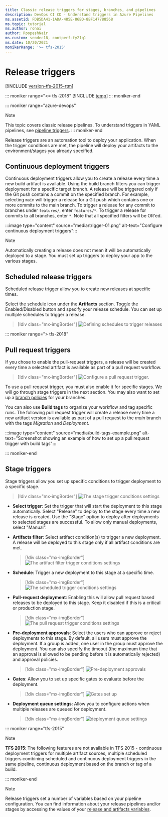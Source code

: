 ```yaml
---
title: Classic release triggers for stages, branches, and pipelines
description: DevOps CI CD - Understand triggers in Azure Pipelines
ms.assetid: FDB5DA41-1ADA-485E-86BD-8BF147788568
ms.topic: tutorial
ms.author: ronai
author: RoopeshNair
ms.custom: seodec18, contperf-fy21q1
ms.date: 10/20/2021
monikerRange: '>= tfs-2015'
---
```


# Release triggers

[!INCLUDE [version-tfs-2015-rtm](../includes/version-tfs-2015-rtm.md)]

::: moniker range="<= tfs-2018"
[!INCLUDE [temp](../includes/concept-rename-note.md)]
::: moniker-end

::: moniker range="azure-devops"
> [!NOTE] 
> This topic covers classic release pipelines. To understand triggers in YAML pipelines, see [pipeline triggers](../build/triggers.md).
::: moniker-end

Release triggers are an automation tool to deploy your application. When the trigger conditions are met, the pipeline will deploy your artifacts to the environment/stages you already specified. 

<a id="release-triggers"></a>

## Continuous deployment triggers

Continuous deployment triggers allow you to create a release every time a new build artifact is available. Using the build branch filters you can trigger deployment for a specific target branch. A release will be triggered only if the Git push contains a commit on the specified branch. For example, selecting `main` will trigger a release for a Git push which contains one or more commits to the main branch. To trigger a release for any commit to branches under `features/`, enter `features/*`. To trigger a release for commits to all branches, enter `*`. Note that all specified filters will be OR'ed.

:::image type="content" source="media/trigger-01.png" alt-text="Configure continuous deployment triggers":::

> [!NOTE]
> Automatically creating a release does not mean it will be automatically deployed to a stage. You must set up triggers to deploy your app to the various stages.

<a id="scheduled-triggers"></a>

## Scheduled release triggers

Scheduled release trigger allow you to create new releases at specific times.

Select the schedule icon under the **Artifacts** section. Toggle the Enabled/Disabled button and specify your release schedule. You can set up multiple schedules to trigger a release.

> [!div class="mx-imgBorder"]
> ![Defining schedules to trigger releases](media/trigger-04.png)

::: moniker range="> tfs-2018"

<a id="prsettrigger"></a>

## Pull request triggers

If you chose to enable the pull-request triggers, a release will be created every time a selected artifact is available as part of a pull request workflow.

> [!div class="mx-imgBorder"]
> ![Configure a pull request trigger.](media/trigger-01a.png)

To use a pull request trigger, you must also enable it for specific stages. We will go through stage triggers in the next section. You may also want to set up a [branch policies](../../repos/git/pr-status-policy.md) for your branches.

You can also use **Build tags** to organize your workflow and tag specific runs. The following pull request trigger will create a release every time a new artifact version is available as part of a pull request to the *main* branch with the tags *Migration* and *Deployment*.

:::image type="content" source="media/build-tags-example.png" alt-text="Screenshot showing an example of how to set up a pull request trigger with build tags":::

::: moniker-end

<a id="env-triggers"></a>

## Stage triggers

Stage triggers allow you set up specific conditions to trigger deployment to a specific stage.

  > [!div class="mx-imgBorder"]
  > ![The stage trigger conditions settings](media/trigger-02a.png)

* **Select trigger**:
  Set the trigger that will start the deployment to this stage automatically. Select "Release" to deploy to the stage every time a new release is created. Use the "Stage" option to deploy after deployments to selected stages are successful. To allow only manual deployments, select "Manual".

* **Artifacts filter**:
  Select artifact condition(s) to trigger a new deployment. A release will be deployed to this stage only if all artifact conditions are met.

  > [!div class="mx-imgBorder"]
  > ![The artifact filter trigger conditions settings](media/trigger-02b.png)

  <a name="stage-scheduled-triggers"></a>

* **Schedule**:
  Trigger a new deployment to this stage at a specific time.

  > [!div class="mx-imgBorder"]
  > ![The scheduled trigger conditions settings](media/trigger-02.png)

<a name="prtrigger"></a>

* **Pull-request deployment**:
  Enabling this will allow pull request based releases to be deployed to this stage. Keep it disabled if this is a critical or production stage.

  > [!div class="mx-imgBorder"]
  > ![The pull request trigger conditions settings](media/trigger-02c.png)

* **Pre-deployment approvals**:
Select the users who can approve or reject deployments to this stage. By default, all users must approve the deployment. If a group is added, one user in the group must approve the deployment. You can also specify the timeout (the maximum time that an approval is allowed to be pending before it is automatically rejected) and approval policies.

  > [!div class="mx-imgBorder"]
  > ![Pre-deployment approvals](media/pre-deployment-approval.png)

* **Gates**:
Allow you to set up specific gates to evaluate before the deployment.

  > [!div class="mx-imgBorder"]
  > ![Gates set up](media/gates.png)

* **Deployment queue settings**:
Allow you to configure actions when multiple releases are queued for deployment.

  > [!div class="mx-imgBorder"]
  > ![deployment queue settings](media/deploy-queue.png)

::: moniker range="tfs-2015"

> [!NOTE]
> **TFS 2015**: The following features are not available in TFS 2015 - continuous deployment triggers for multiple artifact sources, multiple scheduled triggers combining scheduled and continuous deployment triggers in the same pipeline, continuous deployment based on the branch or tag of a build.

::: moniker-end

> [!NOTE]
> Release triggers set a number of variables based on your pipeline configuration. You can find information about your release pipelines and/or stages by accessing the values of your [release and artifacts variables](variables.md).




